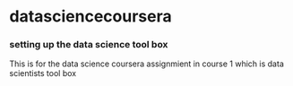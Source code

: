 # datasciencecoursera
### setting up the data science tool box

This is for the data science coursera assignmient in course 1 which is data scientists tool box
